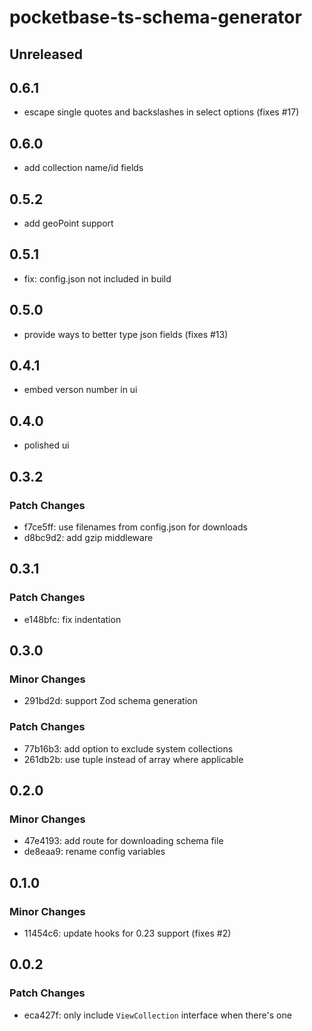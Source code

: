 # pocketbase-ts-schema-generator

## Unreleased


## 0.6.1

- escape single quotes and backslashes in select options (fixes #17)

## 0.6.0

- add collection name/id fields

## 0.5.2

- add geoPoint support

## 0.5.1

- fix: config.json not included in build

## 0.5.0

- provide ways to better type json fields (fixes #13)

## 0.4.1

- embed verson number in ui

## 0.4.0

- polished ui

## 0.3.2

### Patch Changes

- f7ce5ff: use filenames from config.json for downloads
- d8bc9d2: add gzip middleware

## 0.3.1

### Patch Changes

- e148bfc: fix indentation

## 0.3.0

### Minor Changes

- 291bd2d: support Zod schema generation

### Patch Changes

- 77b16b3: add option to exclude system collections
- 261db2b: use tuple instead of array where applicable

## 0.2.0

### Minor Changes

- 47e4193: add route for downloading schema file
- de8eaa9: rename config variables

## 0.1.0

### Minor Changes

- 11454c6: update hooks for 0.23 support (fixes #2)

## 0.0.2

### Patch Changes

- eca427f: only include `ViewCollection` interface when there's one
